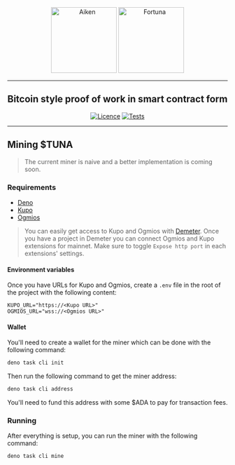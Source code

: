 <div align="center">
<img src="https://github.com/aiken-lang/fortuna/blob/main/assets/logo_white/Fortuna_circle_horizontal.png?raw=true#gh-dark-mode-only" alt="Aiken" height="150" />
  <img src="https://github.com/aiken-lang/fortuna/blob/main/assets/logo_razzy_blue/Fortuna_circle_horizontal.png?raw=true#gh-light-mode-only" alt="Fortuna" height="150" />
  <hr />
    <h2 align="center" style="border-bottom: none">Bitcoin style proof of work in smart contract form</h2>

[![Licence](https://img.shields.io/github/license/aiken-lang/fortuna)](https://github.com/aiken-lang/fortuna/blob/main/LICENSE)
[![Tests](https://github.com/aiken-lang/fortuna/actions/workflows/tests.yml/badge.svg?branch=main)](https://github.com/aiken-lang/fortuna/actions/workflows/tests.yml)

  <hr/>
</div>

## Mining $TUNA

> The current miner is naive and a better implementation is coming soon.

### Requirements

- [Deno](https://deno.land/manual@v1.36.3/getting_started/installation)
- [Kupo](https://cardanosolutions.github.io/kupo/)
- [Ogmios](https://github.com/CardanoSolutions/ogmios)

> You can easily get access to Kupo and Ogmios with
> [Demeter](https://demeter.run). Once you have a project in Demeter you can
> connect Ogmios and Kupo extensions for mainnet. Make sure to toggle
> `Expose http port` in each extensions' settings.

#### Environment variables

Once you have URLs for Kupo and Ogmios, create a `.env` file in the root of the
project with the following content:

```
KUPO_URL="https://<Kupo URL>"
OGMIOS_URL="wss://<Ogmios URL>"
```

#### Wallet

You'll need to create a wallet for the miner which can be done with the
following command:

```sh
deno task cli init
```

Then run the following command to get the miner address:

```sh
deno task cli address
```

You'll need to fund this address with some $ADA to pay for transaction fees.

### Running

After everything is setup, you can run the miner with the following command:

```sh
deno task cli mine
```
